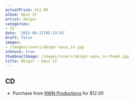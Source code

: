 ```yaml
---
actualPrice: $12.00
album: Opus IV
artist: Abigor
categories:
- CD
date: '2025-08-11T05:23:55'
draft: false
images:
- /images/covers/abigor-opus_iv.jpg
inStock: true
thumbnailImage: /images/covers/abigor-opus_iv-thumb.jpg
title: Abigor - Opus IV
---
```


## CD
* Purchase from [NWN Productions](http://shop.nwnprod.com/index.php?route=product/product&path=93&product_id=62455&sort=pd.name&order=ASC) for $12.00
